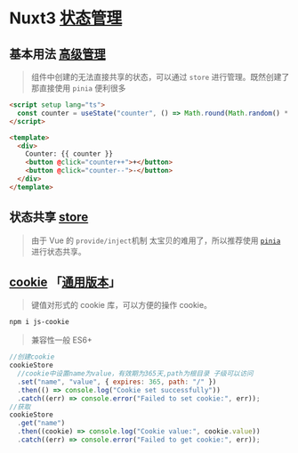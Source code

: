 # Nuxt3 [状态管理](https://nuxt.com/docs/getting-started/state-management)

## 基本用法 [高级管理](store.md)

> 组件中创建的无法直接共享的状态，可以通过 `store` 进行管理。既然创建了那直接使用 `pinia` 便利很多

```html
<script setup lang="ts">
  const counter = useState("counter", () => Math.round(Math.random() * 1000));
</script>

<template>
  <div>
    Counter: {{ counter }}
    <button @click="counter++">+</button>
    <button @click="counter--">-</button>
  </div>
</template>
```

## 状态共享 [store](store.md)

> 由于 Vue 的 `provide/inject`机制 太宝贝的难用了，所以推荐使用 [`pinia`](store.md) 进行状态共享。

## [cookie](https://github.com/js-cookie) 「[通用版本](/数据交互/js%20字符处理.md#cookie)」

> 键值对形式的 cookie 库，可以方便的操作 cookie。

```bash
npm i js-cookie
```

> 兼容性一般 ES6+

```javascript
//创建cookie
cookieStore
  //cookie中设置name为value，有效期为365天,path为根目录 子级可以访问
  .set("name", "value", { expires: 365, path: "/" })
  .then(() => console.log("Cookie set successfully"))
  .catch((err) => console.error("Failed to set cookie:", err));
//获取
cookieStore
  .get("name")
  .then((cookie) => console.log("Cookie value:", cookie.value))
  .catch((err) => console.error("Failed to get cookie:", err));
```
